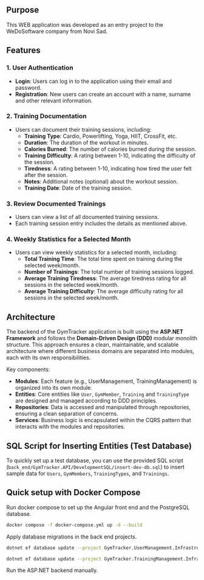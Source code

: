 ## Purpose

This WEB application was developed as an entry project to the WeDoSoftware company from Novi Sad.

## Features

### 1. **User Authentication**
   - **Login**: Users can log in to the application using their email and password.
   - **Registration**: New users can create an account with a name, surname and other relevant information.

### 2. **Training Documentation**
   - Users can document their training sessions, including:
     - **Training Type**: Cardio, Powerlifting, Yoga, HIIT, CrossFit, etc.
     - **Duration**: The duration of the workout in minutes.
     - **Calories Burned**: The number of calories burned during the session.
     - **Training Difficulty**: A rating between 1-10, indicating the difficulty of the session.
     - **Tiredness**: A rating between 1-10, indicating how tired the user felt after the session.
     - **Notes**: Additional notes (optional) about the workout session.
     - **Training Date**: Date of the training session.

### 3. **Review Documented Trainings**
   - Users can view a list of all documented training sessions.
   - Each training session entry includes the details as mentioned above.

### 4. **Weekly Statistics for a Selected Month**
   - Users can view weekly statistics for a selected month, including:
     - **Total Training Time**: The total time spent on training during the selected week/month.
     - **Number of Trainings**: The total number of training sessions logged.
     - **Average Training Tiredness**: The average tiredness rating for all sessions in the selected week/month.
     - **Average Training Difficulty**: The average difficulty rating for all sessions in the selected week/month.

## Architecture

The backend of the GymTracker application is built using the **ASP.NET Framework** and follows the **Domain-Driven Design (DDD)** modular monolith structure. This approach ensures a clean, maintainable, and scalable architecture where different business domains are separated into modules, each with its own responsibilities.

Key components:
- **Modules**: Each feature (e.g., UserManagement, TrainingManagement) is organized into its own module.
- **Entities**: Core entities like `User`, `GymMember`, `Training` and `TrainingType` are designed and managed according to DDD principles.
- **Repositories**: Data is accessed and manipulated through repositories, ensuring a clean separation of concerns.
- **Services**: Business logic is encapsulated within the CQRS pattern that interacts with the modules and repositories.

## SQL Script for Inserting Entities (Test Database)

To quickly set up a test database, you can use the provided SQL script (`back_end/GymTracker.API/DevelopmentSQL/insert-dev-db.sql`) to insert sample data for `Users`, `GymMembers`, `TrainingTypes`, and `Trainings`.

## Quick setup with Docker Compose

Run docker compose to set up the Angular front end and the PostgreSQL database.

```bash
docker compose -f docker-compose.yml up -d --build
```

Apply database migrations in the back end projects.

```bash
dotnet ef database update --project GymTracker.UserManagement.Infrastructure/GymTracker.UserManagement.Infrastructure.csproj --startup-project GymTracker.API/GymTracker.API.csproj --context GymTracker.UserManagement.Infrastructure.Database.UsersContext --configuration Debug 20250115013147_Initial --connection Host=localhost;Port=5433;Username=postgres;Password=postgres;Database=gymTracker;
```

```bash
dotnet ef database update --project GymTracker.TrainingManagement.Infrastructure/GymTracker.TrainingManagement.Infrastructure.csproj --startup-project GymTracker.API/GymTracker.API.csproj --context GymTracker.TrainingManagement.Infrastructure.Database.TrainingContext --configuration Debug 20250115012242_Initial --connection Host=localhost;Port=5433;Username=postgres;Password=postgres;Database=gymTracker;
```

Run the ASP.NET backend manually.
